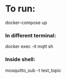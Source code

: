 # To run:

docker-compose up

### In different terminal:
docker exec -it mqtt sh

### Inside shell:
mosquitto_sub -t test_topic